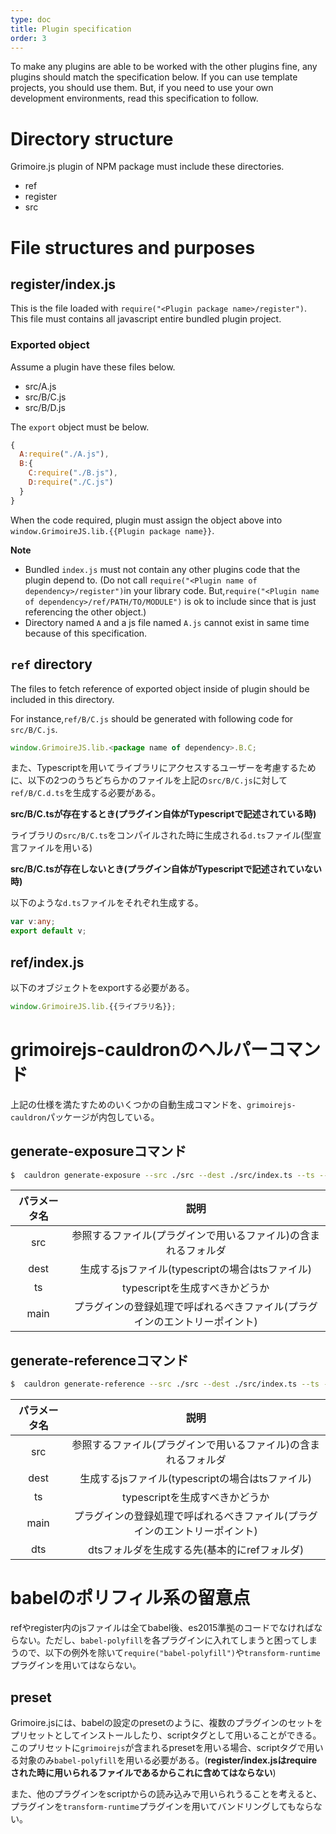 ```yaml
---
type: doc
title: Plugin specification
order: 3
---
```


To make any plugins are able to be worked with the other plugins fine, any plugins should match the specification below.
If you can use template projects, you should use them. But, if you need to use your own development environments, read this specification to follow.

# Directory structure

Grimoire.js plugin of NPM package must include these directories.

* ref
* register
* src

# File structures and purposes

## register/index.js

This is the file loaded with `require("<Plugin package name>/register")`.
This file must contains all javascript entire bundled plugin project.

### Exported object

Assume a plugin have these files below.

* src/A.js
* src/B/C.js
* src/B/D.js

The `export` object must be below.

```javascript
{
  A:require("./A.js"),
  B:{
    C:require("./B.js"),
    D:require("./C.js")
  }
}
```

When the code required, plugin must assign the object above into `window.GrimoireJS.lib.{{Plugin package name}}`.

**Note**

* Bundled `index.js` must not contain any other plugins code that the plugin depend to.
(Do not call `require("<Plugin name of dependency>/register")`in your library code. But,`require("<Plugin name of dependency>/ref/PATH/TO/MODULE")` is ok to include since that is just referencing the other object.)
* Directory named `A` and a js file named `A.js` cannot exist in same time because of this specification.

## `ref` directory

The files to fetch reference of exported object inside of plugin should be included in this directory.

For instance,`ref/B/C.js` should be generated with following code for `src/B/C.js`.

```javascript
window.GrimoireJS.lib.<package name of dependency>.B.C;
```

また、Typescriptを用いてライブラリにアクセスするユーザーを考慮するために、以下の2つのうちどちらかのファイルを上記の`src/B/C.js`に対して`ref/B/C.d.ts`を生成する必要がある。

**src/B/C.tsが存在するとき(プラグイン自体がTypescriptで記述されている時)**

ライブラリの`src/B/C.ts`をコンパイルされた時に生成される`d.ts`ファイル(型宣言ファイルを用いる)

**src/B/C.tsが存在しないとき(プラグイン自体がTypescriptで記述されていない時)**

以下のような`d.ts`ファイルをそれぞれ生成する。

```typescript
var v:any;
export default v;
```

## ref/index.js

以下のオブジェクトをexportする必要がある。

```javascript
window.GrimoireJS.lib.{{ライブラリ名}};
```

# grimoirejs-cauldronのヘルパーコマンド

上記の仕様を満たすためのいくつかの自動生成コマンドを、`grimoirejs-cauldron`パッケージが内包している。

## generate-exposureコマンド

```bash
$  cauldron generate-exposure --src ./src --dest ./src/index.ts --ts --main ./src/main.ts
```

|パラメータ名|説明|
|:-:|:-:|
|src|参照するファイル(プラグインで用いるファイル)の含まれるフォルダ|
|dest|生成するjsファイル(typescriptの場合はtsファイル)|
|ts|typescriptを生成すべきかどうか|
|main|プラグインの登録処理で呼ばれるべきファイル(プラグインのエントリーポイント)|

## generate-referenceコマンド

```bash
$  cauldron generate-reference --src ./src --dest ./src/index.ts --ts --main ./src/main.ts --dts ./ref
```

|パラメータ名|説明|
|:-:|:-:|
|src|参照するファイル(プラグインで用いるファイル)の含まれるフォルダ|
|dest|生成するjsファイル(typescriptの場合はtsファイル)|
|ts|typescriptを生成すべきかどうか|
|main|プラグインの登録処理で呼ばれるべきファイル(プラグインのエントリーポイント)|
|dts|dtsフォルダを生成する先(基本的にrefフォルダ)|

# babelのポリフィル系の留意点

refやregister内のjsファイルは全てbabel後、es2015準拠のコードでなければならない。ただし、`babel-polyfill`を各プラグインに入れてしまうと困ってしまうので、以下の例外を除いて`require("babel-polyfill")`や`transform-runtime`プラグインを用いてはならない。

## preset

Grimoire.jsには、babelの設定のpresetのように、複数のプラグインのセットをプリセットとしてインストールしたり、scriptタグとして用いることができる。
このプリセットに`grimoirejs`が含まれるpresetを用いる場合、scriptタグで用いる対象のみ`babel-polyfill`を用いる必要がある。(**register/index.jsはrequireされた時に用いられるファイルであるからこれに含めてはならない**)

また、他のプラグインをscriptからの読み込みで用いられうることを考えると、プラグインを`transform-runtime`プラグインを用いてバンドリングしてもならない。
